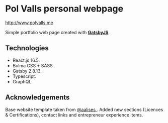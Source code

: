 # Pol Valls personal webpage

[http://www.polvalls.me
](http://www.polvalls.me)

Simple portfolio web page created with [**GatsbyJS**](https://www.gatsbyjs.org).

## Technologies ##

- React.js 16.5.
- Bulma CSS + SASS.
- Gatsby 2.8.13.
- Typescript.
- GraphQL.

## Acknowledgements ##

Base website template taken from [@aalises
](https://github.com/aalises). Added new sections (Licences & Certifications), contact links and entrepreneur experience items.

